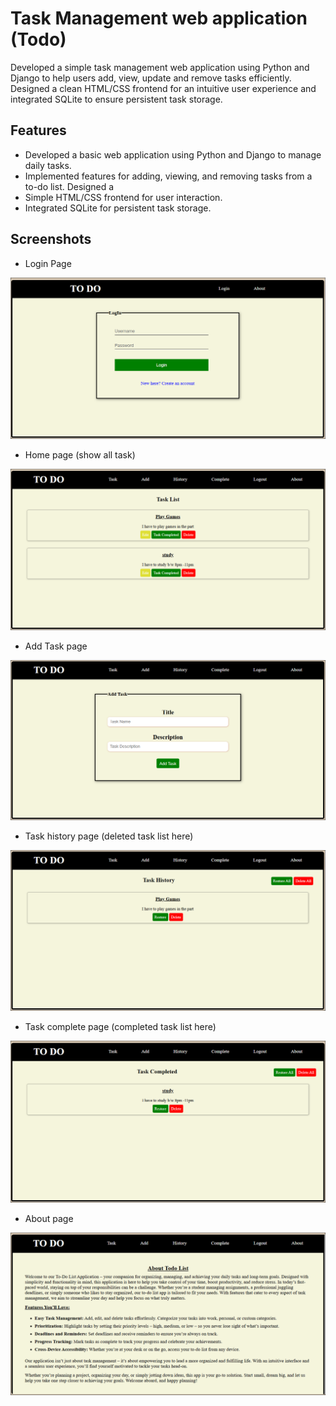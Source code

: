 #  Task Management web application (Todo)

Developed a simple task management web application using Python and Django to help users add, view, update and remove tasks efficiently. Designed a clean HTML/CSS frontend for an intuitive user experience and integrated SQLite to ensure persistent task storage.

## Features
- Developed a basic web application using Python and Django to manage daily tasks.
- Implemented features for adding, viewing, and removing tasks from a to-do list. Designed a
- Simple HTML/CSS frontend for user interaction.
- Integrated SQLite for persistent task storage.

## Screenshots

- Login Page
  
![App Screenshot](https://github.com/RohitRawat-08/Task_Management/blob/master/static/ss/todo1.PNG)

- Home page (show all task)

![App Screenshot](https://github.com/RohitRawat-08/Task_Management/blob/master/static/ss/todo2.PNG)

- Add Task page
  
![App Screenshot](https://github.com/RohitRawat-08/Task_Management/blob/master/static/ss/todo3.PNG)

- Task history page (deleted task list here)
  
![App Screenshot](https://github.com/RohitRawat-08/Task_Management/blob/master/static/ss/todo4.PNG)

- Task complete page (completed task list here)
  
![App Screenshot](https://github.com/RohitRawat-08/Task_Management/blob/master/static/ss/todo5.PNG)

- About page
  
![App Screenshot](https://github.com/RohitRawat-08/Task_Management/blob/master/static/ss/todo6.PNG)
